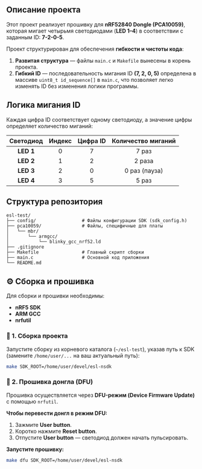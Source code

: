 ##  Описание проекта

Этот проект реализует прошивку для **nRF52840 Dongle (PCA10059)**, которая мигает четырьмя светодиодами (**LED 1–4**) в соответствии с заданным ID: **7-2-0-5**.

Проект структурирован для обеспечения **гибкости и чистоты кода**:

1. **Развитая структура** — файлы `main.c` и `Makefile` вынесены в корень проекта.
2. **Гибкий ID** — последовательность мигания ID **(7, 2, 0, 5)** определена в массиве `uint8_t id_sequence[]` в `main.c`, что позволяет легко изменять ID без изменения логики программы.


##  Логика мигания ID

Каждая цифра ID соответствует одному светодиоду, а значение цифры определяет количество миганий:

| Светодиод | Индекс | Цифра ID | Количество миганий |
| :-------: | :----: | :------: | :----------------: |
| **LED 1** |    0   |     7    |        7 раз       |
| **LED 2** |    1   |     2    |       2 раза       |
| **LED 3** |    2   |     0    |    0 раз (пауза)   |
| **LED 4** |    3   |     5    |        5 раз       |


##  Структура репозитория


```
esl-test/
├── config/                 # Файлы конфигурации SDK (sdk_config.h)
├── pca10059/               # Файлы, специфичные для платы
│   └── mbr/
│       └── armgcc/
│           └── blinky_gcc_nrf52.ld
├── .gitignore
├── Makefile                # Главный скрипт сборки
├── main.c                  # Основной код приложения
└── README.md               
```


## ⚙️ Сборка и прошивка

Для сборки и прошивки необходимы:

* **nRF5 SDK**
* **ARM GCC**
* **nrfutil**


### 🔧 1. Сборка проекта

Запустите сборку из корневого каталога (`~/esl-test`), указав путь к SDK (замените `/home/user/...` на ваш актуальный путь):

```bash
make SDK_ROOT=/home/user/devel/esl-nsdk
```


### 🔄 2. Прошивка донгла (DFU)

Прошивка осуществляется через **DFU-режим (Device Firmware Update)** с помощью `nrfutil`.

**Чтобы перевести донгл в режим DFU:**

1. Зажмите **User button**.
2. Коротко нажмите **Reset button**.
3. Отпустите **User button** — светодиод должен начать пульсировать.

**Запустите прошивку:**

```bash
make dfu SDK_ROOT=/home/user/devel/esl-nsdk
```
